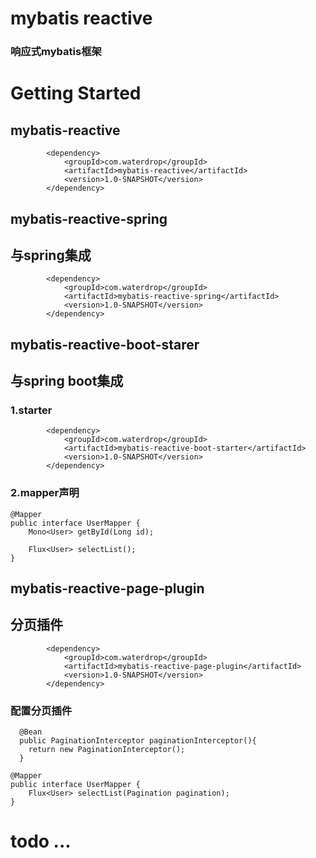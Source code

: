 # mybatis reactive
### 响应式mybatis框架

# Getting Started
## mybatis-reactive
```
        <dependency>
            <groupId>com.waterdrop</groupId>
            <artifactId>mybatis-reactive</artifactId>
            <version>1.0-SNAPSHOT</version>
        </dependency>
```

## mybatis-reactive-spring
## 与spring集成
```
        <dependency>
            <groupId>com.waterdrop</groupId>
            <artifactId>mybatis-reactive-spring</artifactId>
            <version>1.0-SNAPSHOT</version>
        </dependency>
```

## mybatis-reactive-boot-starer
## 与spring boot集成
### 1.starter
```
        <dependency>
            <groupId>com.waterdrop</groupId>
            <artifactId>mybatis-reactive-boot-starter</artifactId>
            <version>1.0-SNAPSHOT</version>
        </dependency>
```
### 2.mapper声明
```
@Mapper
public interface UserMapper {
    Mono<User> getById(Long id);

    Flux<User> selectList();
}
```
## mybatis-reactive-page-plugin
## 分页插件
```
        <dependency>
            <groupId>com.waterdrop</groupId>
            <artifactId>mybatis-reactive-page-plugin</artifactId>
            <version>1.0-SNAPSHOT</version>
        </dependency>
```
### 配置分页插件
```
  @Bean
  public PaginationInterceptor paginationInterceptor(){
    return new PaginationInterceptor();
  }
```
```
@Mapper
public interface UserMapper {
    Flux<User> selectList(Pagination pagination);
}
```
# todo ...
